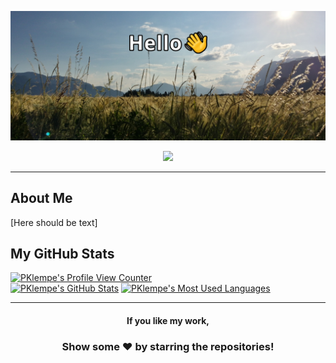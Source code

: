 ![Profile Banner Image](banner.png)
<div align="center">
  <a href="https://ko-fi.com/R6R11P68Y"><img src="https://ko-fi.com/img/githubbutton_sm.svg"/></a>
</div>

---

About Me
---
[Here should be text]

My GitHub Stats
---
<a href="https://github.com/antonkomarev/github-profile-views-counter"><img alt="PKlempe's Profile View Counter" src="https://komarev.com/ghpvc/?username=PKlempe&label=PROFILE+VIEWS"/></a>
</br>
<a href="https://github.com/anuraghazra/github-readme-stats"><img alt="PKlempe's GitHub Stats" src="https://github-readme-stats.vercel.app/api?username=PKlempe&show_icons=true&&count_private=true&theme=react" height="183px"/></a>
  <a href="https://github.com/anuraghazra/github-readme-stats"><img alt="PKlempe's Most Used Languages" src="https://github-readme-stats.vercel.app/api/top-langs/?username=PKlempe&layout=compact&theme=react" height="183px"/></a>

---

<div align="center">
  
  #### If you like my work,
  ### Show some ❤️ by starring the repositories!
</div>
